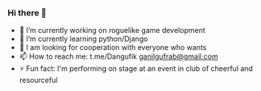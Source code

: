 ### Hi there 👋
- 🔭 I’m currently working on roguelike game development
- 🌱 I’m currently learning python/Django
- 👯 I am looking for cooperation with everyone who wants
- 📫 How to reach me: t.me/Dangufik ganilgufrab@gmail.com
- ⚡ Fun fact: I'm performing on stage at an event in club of cheerful and resourceful

